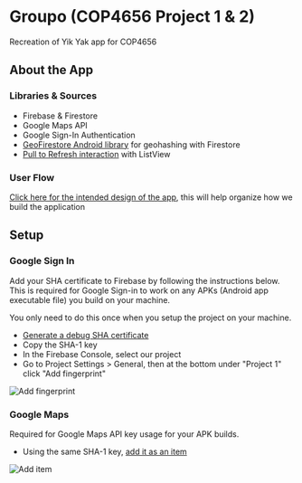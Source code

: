 # Groupo (COP4656 Project 1 & 2)
Recreation of Yik Yak app for COP4656

## About the App
### Libraries & Sources
 * Firebase & Firestore
 * Google Maps API
 * Google Sign-In Authentication
 * [GeoFirestore Android library](https://github.com/imperiumlabs/GeoFirestore-Android/) for geohashing with Firestore
 * [Pull to Refresh interaction](https://guides.codepath.com/android/Implementing-Pull-to-Refresh-Guide#swiperefreshlayout-with-listview) with ListView

### User Flow
[Click here for the intended design of the app](https://app.flowmapp.com/share/d8a6151a00e03209277bc930262ab10a), this will help organize how we build the application

## Setup
### Google Sign In
Add your SHA certificate to Firebase by following the instructions below. This is required for Google Sign-in to work on any APKs (Android app executable file) you build on your machine.

You only need to do this once when you setup the project on your machine.

* [Generate a debug SHA certificate](https://developers.google.com/android/guides/client-auth)
* Copy the SHA-1 key
* In the Firebase Console, select our project
* Go to Project Settings > General, then at the bottom under "Project 1" click "Add fingerprint"

![Add fingerprint](https://i.imgur.com/fEbTWWT.png)

### Google Maps
Required for Google Maps API key usage for your APK builds.

* Using the same SHA-1 key, [add it as an item](https://console.cloud.google.com/apis/credentials/key/6f88ff34-ae9b-4266-ab1a-29cf66871642?project=cop4656-proj1&authuser=2&consoleReturnUrl=https:%2F%2Fcloud.google.com%2Fmaps-platform%2F%3Fapis%3Dmaps%26project%3Dcop4656-proj1&consoleUI=CLOUD)

![Add item](https://i.imgur.com/XSOjsH6.png)
